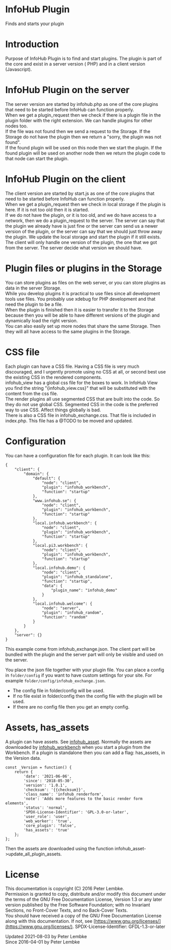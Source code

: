 # InfoHub Plugin

Finds and starts your plugin

# Introduction

Purpose of InfoHub Plugin is to find and start plugins. The plugin is part of the core and exist in a server version (
PHP) and in a client version (Javascript).

# InfoHub Plugin on the server

The server version are started by infohub.php as one of the core plugins that need to be started before InfoHub can
function properly.  
When we get a plugin_request then we check if there is a plugin file in the plugin folder with the right extension. We
can handle plugins for other nodes too.  
If the file was not found then we send a request to the Storage. If the Storage do not have the plugin then we return
a "sorry, the plugin was not found".  
If the found plugin will be used on this node then we start the plugin. If the found plugin will be used on another node
then we return the plugin code to that node can start the plugin.

# InfoHub Plugin on the client

The client version are started by start.js as one of the core plugins that need to be started before InfoHub can
function properly.  
When we get a plugin_request then we check in local storage if the plugin is here. If it is not too old then it is
started.  
If we do not have the plugin, or it is too old, and we do have access to a network, then we do a plugin_request to the
server. The server can say that the plugin we already have is just fine or the server can send us a newer version of the
plugin, or the server can say that we should just throw away the plugin. We update the local storage and start the
plugin if it still exists.  
The client will only handle one version of the plugin, the one that we got from the server. The server decide what
version we should have.

# Plugin files or plugins in the Storage

You can store plugins as files on the web server, or you can store plugins as data in the server Storage.  
While you develop plugins it is practical to use files since all development tools use files. You probably use xdebug
for PHP development and that need the plugin to be a file.  
When the plugin is finished then it is easier to transfer it to the Storage because then you will be able to have
different versions of the plugin and dynamically load the right version.  
You can also easily set up more nodes that share the same Storage. Then they will all have access to the same plugins in
the Storage.

# CSS file

Each plugin can have a CSS file. Having a CSS file is very much discouraged, and I urgently promote using no CSS at all,
or second best use the existing CSS in the rendered components.  
infohub_view has a global css file for the boxes to work. In InfoHub View you find the string "{infohub_view.css}" that
will be substituted with the content from the css file.  
The render plugins all use segmented CSS that are built into the code. So they do not use global CSS. Segmented CSS in
the code is the preferred way to use CSS. Affect things globally is bad.  
There is also a CSS file in infohub_exchange.css. That file is included in index.php. This file has a @TODO to be moved
and updated.

# Configuration

You can have a configuration file for each plugin. It can look like this:

```
{
    "client": {
        "domain": {
            "default": {
                "node": "client",
                "plugin": "infohub_workbench",
                "function": "startup"
            },
            "www.infohub.se": {
                "node": "client",
                "plugin": "infohub_workbench",
                "function": "startup"
            },
            "local.infohub.workbench": {
                "node": "client",
                "plugin": "infohub_workbench",
                "function": "startup"
            },
            "local.pi3.workbench": {
                "node": "client",
                "plugin": "infohub_workbench",
                "function": "startup"
            },
            "local.infohub.demo": {
                "node": "client",
                "plugin": "infohub_standalone",
                "function": "startup",
                "data": {
                    "plugin_name": "infohub_demo"
                }
            },
            "local.infohub.welcome": {
                "node": "server",
                "plugin": "infohub_random",
                "function": "random"
            }
        }
    },
    "server": {}
}
```

This example come from infohub_exchange.json. The client part will be bundled with the plugin and the server part will
only be visible and used on the server.

You place the json file together with your plugin file. You can place a config in `folder/config` if you want to have
custom settings for your site. For example `folder/config/infohub_exchange.json`.

* The config file in folder/config will be used.
* If no file exist in folder/config then the config file with the plugin will be used.
* If there are no config file then you get an empty config.

# Assets, has_assets

A plugin can have assets. See [infohub_asset](plugin,infohub_asset).
Normally the assets are downloaded by [infohub_workbench](plugin,infohub_workbench) when you start a plugin from the Workbench.
If a plugin is standalone then you can add a flag: has_assets, in the Version data.  
```
const _Version = function() {
    return {
        'date': '2021-06-06',
        'since': '2018-05-30',
        'version': '1.0.1',
        'checksum': '{{checksum}}',
        'class_name': 'infohub_renderform',
        'note': 'Adds more features to the basic render form elements',
        'status': 'normal',
        'SPDX-License-Identifier': 'GPL-3.0-or-later',
        'user_role': 'user',
        'web_worker': 'true',
        'core_plugin': 'false',
        'has_assets': 'true'
    };
};
```
Then the assets are downloaded using the function infohub_asset->update_all_plugin_assets. 

# License

This documentation is copyright (C) 2016 Peter Lembke.  
Permission is granted to copy, distribute and/or modify this document under the terms of the GNU Free Documentation
License, Version 1.3 or any later version published by the Free Software Foundation; with no Invariant Sections, no
Front-Cover Texts, and no Back-Cover Texts.  
You should have received a copy of the GNU Free Documentation License along with this documentation. If not,
see [https://www.gnu.org/licenses/](https://www.gnu.org/licenses/). SPDX-License-Identifier: GFDL-1.3-or-later

Updated 2021-08-03 by Peter Lembke  
Since 2016-04-01 by Peter Lembke  
